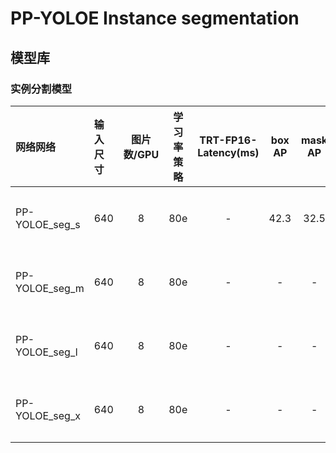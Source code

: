 # PP-YOLOE Instance segmentation

## 模型库

### 实例分割模型

| 网络网络        | 输入尺寸   | 图片数/GPU | 学习率策略 | TRT-FP16-Latency(ms) | box AP | mask AP | Params(M) | FLOPs(G) |    下载链接       | 配置文件 |
| :------------- | :------- | :-------: | :------: | :------------: | :---------------------: | :----------------: |:---------: | :------: |:---------------: |:-----: |
| PP-YOLOE_seg_s   |  640     |    8      |   80e   |    -   | 42.3 | 32.5 |  8.99   | - | [下载链接](https://paddledet.bj.bcebos.com/models/ppyoloe_seg_s_80e_coco.pdparams) | [配置文件](./ppyoloe_seg_s_80e_coco.yml) |
| PP-YOLOE_seg_m   |  640     |    8      |   80e   |    -   |  -  | - |  26.03   | - | [下载链接](https://paddledet.bj.bcebos.com/models/ppyoloe_seg_m_80e_coco.pdparams) | [配置文件](./ppyoloe_seg_m_80e_coco.yml) |
| PP-YOLOE_seg_l   |  640     |    8      |   80e   |    -   |  -  | - |  57.32   | - | [下载链接](https://paddledet.bj.bcebos.com/models/ppyoloe_seg_l_80e_coco.pdparams) | [配置文件](./ppyoloe_seg_l_80e_coco.yml) |
| PP-YOLOE_seg_x   |  640     |    8      |   80e   |    -   |  -  | - |  107.27   | - | [下载链接](https://paddledet.bj.bcebos.com/models/ppyoloe_seg_x_80e_coco.pdparams) | [配置文件](./ppyoloe_seg_x_80e_coco.yml) |
